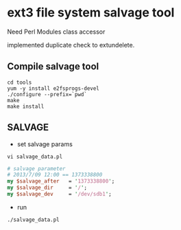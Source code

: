 # ext3 file system salvage tool
Need Perl Modules
class accessor

implemented duplicate check to extundelete.

## Compile salvage tool

```
cd tools
yum -y install e2fsprogs-devel
./configure --prefix=`pwd`
make
make install
```

## SALVAGE
- set salvage params

```
vi salvage_data.pl
```
```perl
# salvage parameter
# 2013/7/09 12:00 == 1373338800
my $salvage_after   = '1373338800';
my $salvage_dir     = '/';
my $salvage_dev     = '/dev/sdb1';
```

- run

```
./salvage_data.pl
```

